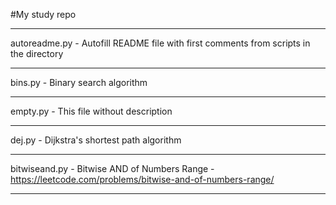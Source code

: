#My study repo
____
autoreadme.py - Autofill README file with first comments from scripts in the directory
____
bins.py - Binary search algorithm
____
empty.py - This file without description
____
dej.py - Dijkstra's shortest path algorithm
____
bitwiseand.py - Bitwise AND of Numbers Range - https://leetcode.com/problems/bitwise-and-of-numbers-range/
____
